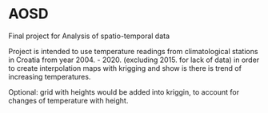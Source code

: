 # AOSD
Final project for Analysis of spatio-temporal data

Project is intended to use temperature readings from climatological stations in Croatia from year 2004. - 2020. (excluding 2015. for lack of data) in order to create interpolation maps with krigging and show is there is trend of increasing temperatures.

Optional: grid with heights would be added into kriggin, to account for changes of temperature with height.
